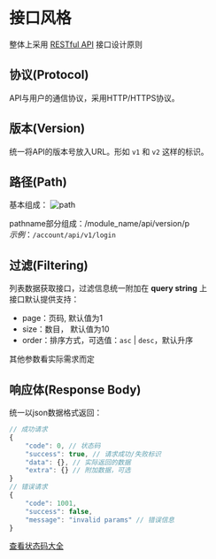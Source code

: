 # 接口风格

整体上采用 [RESTful API](http://www.ruanyifeng.com/blog/2018/10/restful-api-best-practices.html) 接口设计原则

## 协议(Protocol)
API与用户的通信协议，采用HTTP/HTTPS协议。
## 版本(Version)
统一将API的版本号放入URL。形如 `v1` 和 `v2` 这样的标识。
## 路径(Path)
基本组成：
![path](https://github.com/chyingp/nodejs-learning-guide/raw/master/assets/url.png)

pathname部分组成：/module_name/api/version/p  
*示例*：`/account/api/v1/login`

## 过滤(Filtering)
列表数据获取接口，过滤信息统一附加在 **query string** 上  
接口默认提供支持：
- page：页码, 默认值为1
- size：数目， 默认值为10
- order：排序方式，可选值：`asc` | `desc`，默认升序

其他参数看实际需求而定

## 响应体(Response Body)
统一以json数据格式返回：
```js
// 成功请求
{
    "code": 0, // 状态码
    "success": true, // 请求成功/失败标识
    "data": {}, // 实际返回的数据
    "extra": {} // 附加数据，可选
}
// 错误请求
{
    "code": 1001,
    "success": false,
    "message": "invalid params" // 错误信息
}
```
[查看状态码大全](./status_code.md)
